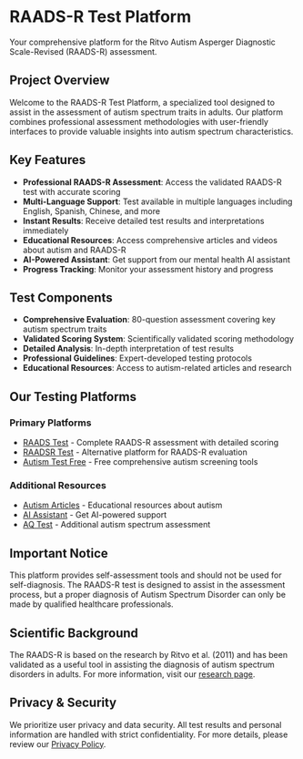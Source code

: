 # RAADS-R Test Platform

Your comprehensive platform for the Ritvo Autism Asperger Diagnostic Scale-Revised (RAADS-R) assessment.

## Project Overview

Welcome to the RAADS-R Test Platform, a specialized tool designed to assist in the assessment of autism spectrum traits in adults. Our platform combines professional assessment methodologies with user-friendly interfaces to provide valuable insights into autism spectrum characteristics.

## Key Features

- **Professional RAADS-R Assessment**: Access the validated RAADS-R test with accurate scoring
- **Multi-Language Support**: Test available in multiple languages including English, Spanish, Chinese, and more
- **Instant Results**: Receive detailed test results and interpretations immediately
- **Educational Resources**: Access comprehensive articles and videos about autism and RAADS-R
- **AI-Powered Assistant**: Get support from our mental health AI assistant
- **Progress Tracking**: Monitor your assessment history and progress

## Test Components

- **Comprehensive Evaluation**: 80-question assessment covering key autism spectrum traits
- **Validated Scoring System**: Scientifically validated scoring methodology
- **Detailed Analysis**: In-depth interpretation of test results
- **Professional Guidelines**: Expert-developed testing protocols
- **Educational Resources**: Access to autism-related articles and research

## Our Testing Platforms

### Primary Platforms
- [RAADS Test](https://raadstest.com) - Complete RAADS-R assessment with detailed scoring
- [RAADSR Test](https://raadsrtest.com) - Alternative platform for RAADS-R evaluation
- [Autism Test Free](https://autismtestfree.com) - Free comprehensive autism screening tools

### Additional Resources
- [Autism Articles](https://raadstest.com/articles-and-videos-about-raads-test-and-autism/) - Educational resources about autism
- [AI Assistant](https://raadstest.com/ai-powered-mental-health-assistant/) - Get AI-powered support
- [AQ Test](https://raadstest.com/blog/autism-spectrum-quotient-aq-test/) - Additional autism spectrum assessment

## Important Notice

This platform provides self-assessment tools and should not be used for self-diagnosis. The RAADS-R test is designed to assist in the assessment process, but a proper diagnosis of Autism Spectrum Disorder can only be made by qualified healthcare professionals.

## Scientific Background

The RAADS-R is based on the research by Ritvo et al. (2011) and has been validated as a useful tool in assisting the diagnosis of autism spectrum disorders in adults. For more information, visit our [research page](https://raadstest.com/blog/validating-the-raads-r-scale-for-autism-diagnosis-in-adults/).

## Privacy & Security

We prioritize user privacy and data security. All test results and personal information are handled with strict confidentiality. For more details, please review our [Privacy Policy](https://raadstest.com/blog/private-policy/).
